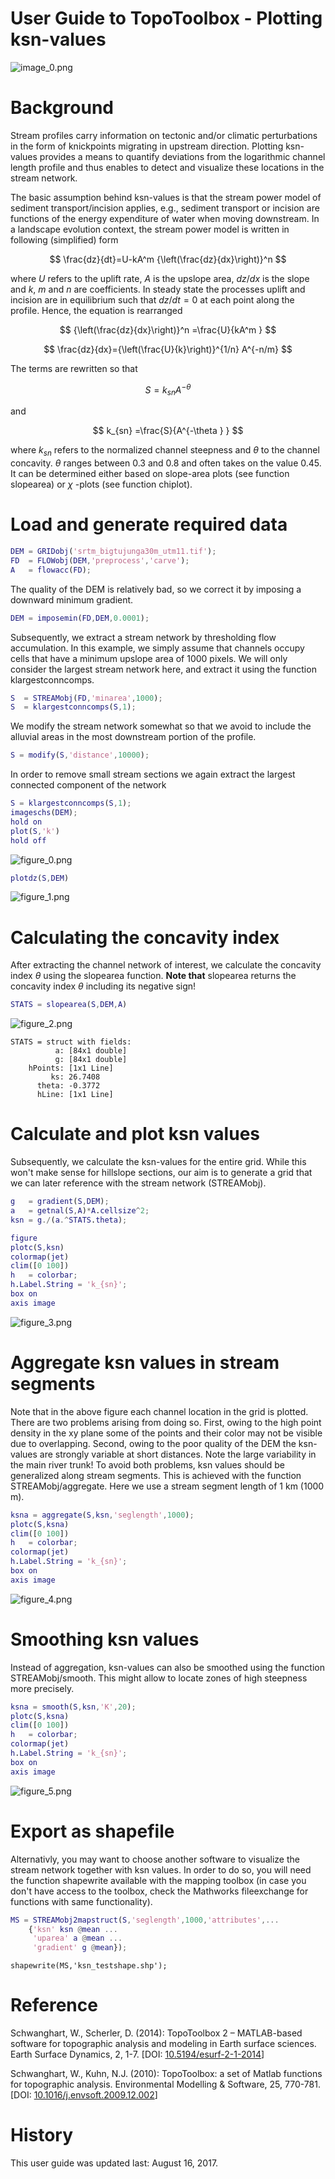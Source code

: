 
# User Guide to TopoToolbox \- Plotting ksn\-values

![image_0.png](./usersguide_2_ksn_media/image_0.png)

# Background

Stream profiles carry information on tectonic and/or climatic perturbations in the form of knickpoints migrating in upstream direction. Plotting ksn\-values provides a means to quantify deviations from the logarithmic channel length profile and thus enables to detect and visualize these locations in the stream network.


The basic assumption behind ksn\-values is that the stream power model of sediment transport/incision applies, e.g., sediment transport or incision are functions of the energy expenditure of water when moving downstream. In a landscape evolution context, the stream power model is written in following (simplified) form

 $$ \frac{dz}{dt}=U-kA^m {\left(\frac{dz}{dx}\right)}^n $$ 

where $U$ refers to the uplift rate, $A$ is the upslope area, $dz/dx$ is the slope and $k$, $m$ and $n$ are coefficients. In steady state the processes uplift and incision are in equilibrium such that $dz/dt=0$ at each point along the profile. Hence, the equation is rearranged

 $$ {\left(\frac{dz}{dx}\right)}^n =\frac{U}{kA^m } $$ 

 $$ \frac{dz}{dx}={\left(\frac{U}{k}\right)}^{1/n} A^{-n/m} $$ 

The terms are rewritten so that

 $$ S=k_{sn} A^{-\theta } $$ 

and

 $$ k_{sn} =\frac{S}{A^{-\theta } } $$ 

where $k_{sn}$ refers to the normalized channel steepness and $\theta$ to the channel concavity. $\theta$ ranges between 0.3 and 0.8 and often takes on the value 0.45. It can be determined either based on slope\-area plots (see function slopearea) or $\chi$ \-plots (see function chiplot).

# Load and generate required data
```matlab
DEM = GRIDobj('srtm_bigtujunga30m_utm11.tif');
FD  = FLOWobj(DEM,'preprocess','carve');
A   = flowacc(FD);
```

The quality of the DEM is relatively bad, so we correct it by imposing a downward minimum gradient.

```matlab
DEM = imposemin(FD,DEM,0.0001);
```

Subsequently, we extract a stream network by thresholding flow accumulation. In this example, we simply assume that channels occupy cells that have a minimum upslope area of 1000 pixels. We will only consider the largest stream network here, and extract it using the function klargestconncomps.

```matlab
S  = STREAMobj(FD,'minarea',1000);
S  = klargestconncomps(S,1);
```

We modify the stream network somewhat so that we avoid to include the alluvial areas in the most downstream portion of the profile. 

```matlab
S = modify(S,'distance',10000);
```

In order to remove small stream sections we again extract the largest connected component of the network

```matlab
S = klargestconncomps(S,1);
imageschs(DEM);
hold on
plot(S,'k')
hold off
```

![figure_0.png](./usersguide_2_ksn_media/figure_0.png)

```matlab
plotdz(S,DEM)
```

![figure_1.png](./usersguide_2_ksn_media/figure_1.png)
# Calculating the concavity index

After extracting the channel network of interest, we calculate the concavity index $\theta$ using the slopearea function. **Note that** slopearea returns the concavity index $\theta$ including its negative sign!

```matlab
STATS = slopearea(S,DEM,A)
```

![figure_2.png](./usersguide_2_ksn_media/figure_2.png)

```matlabTextOutput
STATS = struct with fields:
          a: [84x1 double]
          g: [84x1 double]
    hPoints: [1x1 Line]
         ks: 26.7408
      theta: -0.3772
      hLine: [1x1 Line]

```

# Calculate and plot ksn values

Subsequently, we calculate the ksn\-values for the entire grid. While this won't make sense for hillslope sections, our aim is to generate a grid that we can later reference with the stream network (STREAMobj).

```matlab
g   = gradient(S,DEM);
a   = getnal(S,A)*A.cellsize^2;
ksn = g./(a.^STATS.theta);

figure
plotc(S,ksn)
colormap(jet)
clim([0 100])
h   = colorbar;
h.Label.String = 'k_{sn}';
box on
axis image
```

![figure_3.png](./usersguide_2_ksn_media/figure_3.png)
# Aggregate ksn values in stream segments

Note that in the above figure each channel location in the grid is plotted. There are two problems arising from doing so. First, owing to the high point density in the xy plane some of the points and their color may not be visible due to overlapping. Second, owing to the poor quality of the DEM the ksn\-values are strongly variable at short distances. Note the large variability in the main river trunk! To avoid both problems, ksn values should be generalized along stream segments. This is achieved with the function STREAMobj/aggregate. Here we use a stream segment length of 1 km (1000 m).

```matlab
ksna = aggregate(S,ksn,'seglength',1000);
plotc(S,ksna)
clim([0 100])
h   = colorbar;
colormap(jet)
h.Label.String = 'k_{sn}';
box on
axis image
```

![figure_4.png](./usersguide_2_ksn_media/figure_4.png)
# Smoothing ksn values

Instead of aggregation, ksn\-values can also be smoothed using the function STREAMobj/smooth. This might allow to locate zones of high steepness more precisely.

```matlab
ksna = smooth(S,ksn,'K',20);
plotc(S,ksna)
clim([0 100])
h   = colorbar;
colormap(jet)
h.Label.String = 'k_{sn}';
box on
axis image
```

![figure_5.png](./usersguide_2_ksn_media/figure_5.png)
# Export as shapefile

Alternativly, you may want to choose another software to visualize the stream network together with ksn values. In order to do so, you will need the function shapewrite available with the mapping toolbox (in case you don't have access to the toolbox, check the Mathworks fileexchange for functions with same functionality). 

```matlab
MS = STREAMobj2mapstruct(S,'seglength',1000,'attributes',...
    {'ksn' ksn @mean ...
     'uparea' a @mean ...
     'gradient' g @mean});
```

`shapewrite(MS,'ksn_testshape.shp');`

# Reference

Schwanghart, W., Scherler, D. (2014): TopoToolbox 2 – MATLAB\-based software for topographic analysis and modeling in Earth surface sciences. Earth Surface Dynamics, 2, 1\-7. \[DOI: [10.5194/esurf\-2\-1\-2014](http://dx.doi.org/10.5194/esurf-2-1-2014)\]


Schwanghart, W., Kuhn, N.J. (2010): TopoToolbox: a set of Matlab functions for topographic analysis. Environmental Modelling & Software, 25, 770\-781. \[DOI: [10.1016/j.envsoft.2009.12.002](http://dx.doi.org/10.1016/j.envsoft.2009.12.002)\]

# History

This user guide was updated last: August 16, 2017.

